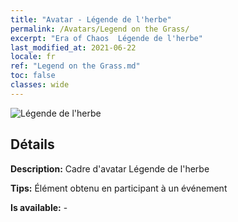 ```yaml
---
title: "Avatar - Légende de l'herbe"
permalink: /Avatars/Legend on the Grass/
excerpt: "Era of Chaos  Légende de l'herbe"
last_modified_at: 2021-06-22
locale: fr
ref: "Legend on the Grass.md"
toc: false
classes: wide
---
```

 ![Légende de l'herbe](/images/a/avatarFrame_64.png)

## Détails

 **Description:**  Cadre d'avatar Légende de l'herbe 

 **Tips:** Élément obtenu en participant à un événement 

 **Is available:**  - 

